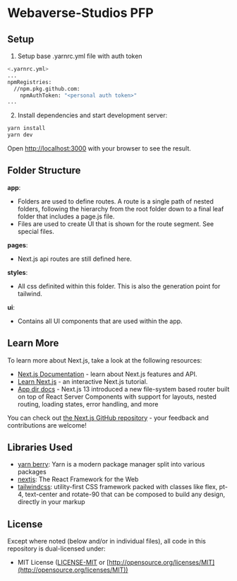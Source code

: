 # Webaverse-Studios PFP

## Setup

1. Setup base .yarnrc.yml file with auth token

```bash
<.yarnrc.yml>
...
npmRegistries:
  //npm.pkg.github.com:
    npmAuthToken: "<personal auth token>"
...
```

2. Install dependencies and start development server:

```bash
yarn install
yarn dev
```

Open [http://localhost:3000](http://localhost:3000) with your browser to see the result.

## Folder Structure

**app**:

- Folders are used to define routes. A route is a single path of nested folders, following the hierarchy from the root folder down to a final leaf folder that includes a page.js file.
- Files are used to create UI that is shown for the route segment. See special files.

**pages**:

- Next.js api routes are still defined here.

**styles**:

- All css definited within this folder. This is also the generation point for tailwind.

**ui**:

- Contains all UI components that are used within the app.

## Learn More

To learn more about Next.js, take a look at the following resources:

- [Next.js Documentation](https://nextjs.org/docs) - learn about Next.js features and API.
- [Learn Next.js](https://nextjs.org/learn) - an interactive Next.js tutorial.
- [App dir docs](https://beta.nextjs.org/docs/routing/fundamentals) - Next.js 13 introduced a new file-system based router built on top of React Server Components with support for layouts, nested routing, loading states, error handling, and more

You can check out [the Next.js GitHub repository](https://github.com/vercel/next.js/) - your feedback and contributions are welcome!

## Libraries Used

- [yarn berry](https://github.com/yarnpkg/berry): Yarn is a modern package manager split into various packages
- [nextjs](https://nextjs.org/): The React Framework for the Web
- [tailwindcss](https://tailwindcss.com/): utility-first CSS framework packed with classes like flex, pt-4, text-center and rotate-90 that can be composed to build any design, directly in your markup

## License

Except where noted (below and/or in individual files), all code in this repository is dual-licensed under:

- MIT License ([LICENSE-MIT](LICENSE-MIT) or [http://opensource.org/licenses/MIT](http://opensource.org/licenses/MIT))
